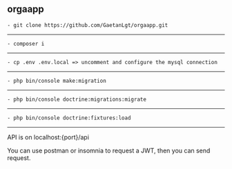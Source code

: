 ## orgaapp

    - git clone https://github.com/GaetanLgt/orgaapp.git
____

    - composer i
____

    - cp .env .env.local => uncomment and configure the mysql connection
____    

    - php bin/console make:migration
____    

    - php bin/console doctrine:migrations:migrate
____    

    - php bin/console doctrine:fixtures:load
____

API is on localhost:{port}/api

You can use postman or insomnia to request a JWT, then you can send request.

